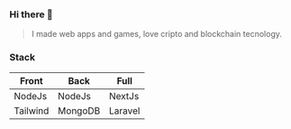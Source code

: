 ### Hi there 👋
> I made web apps and games, love cripto and blockchain tecnology.
### Stack
|   Front   |   Back   |  Full   |
| --------- | -------- | ------- |
|   NodeJs  |  NodeJs  |  NextJs |
| Tailwind  | MongoDB  | Laravel |
